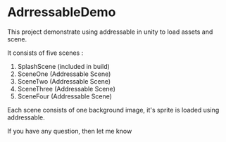 # AdrressableDemo
This project demonstrate using addressable in unity to load assets and scene. 

It consists of five scenes : 
1. SplashScene (included in build)
2. SceneOne (Addressable Scene)
3. SceneTwo (Addressable Scene)
4. SceneThree (Addressable Scene)
5. SceneFour (Addressable Scene)

Each scene consists of one background image, it's sprite is loaded using addressable.

If you have any question, then let me know
